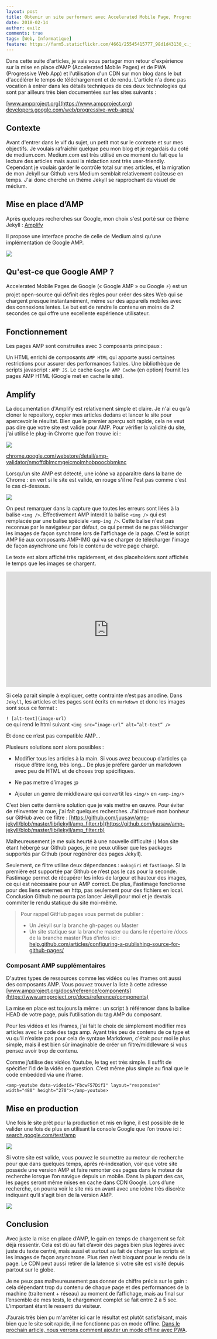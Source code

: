 ```yaml
---
layout: post
title: Obtenir un site performant avec Accelerated Mobile Page, Progressive Web App et un content delivery network  (PART-1 AMP)
date: 2018-02-14
author: evilz
comments: true
tags: [Web, Informatique]
feature: https://farm5.staticflickr.com/4661/25545415777_98d1d43130_c.jpg
---
```


Dans cette suite d'articles, je vais vous partager mon retour d'expérience sur la mise en place d’AMP (Accelerated Mobile Pages) et de PWA (Progressive Web App) et l'utilisation d'un CDN sur mon blog dans le but d'accélérer le temps de téléchargement et de rendu.
L'article n'a donc pas vocation à entrer dans les détails techniques de ces deux technologies qui sont par ailleurs très bien documentées sur les sites suivants : 

[www.ampproject.org](https://www.ampproject.org)
[developers.google.com/web/progressive-web-apps/](https://developers.google.com/web/progressive-web-apps/)

## Contexte

Avant d'entrer dans le vif du sujet, un petit mot sur le contexte et sur mes objectifs. 
Je voulais rafraîchir quelque peu mon blog et je regardais du coté de medium.com.
Medium.com est très utilisé en ce moment du fait que la lecture des articles mais aussi la rédaction sont très user-friendly. 
Cependant je voulais garder le contrôle total sur mes articles, et la migration de mon Jekyll sur Github vers Medium semblait relativement coûteuse en temps.
J'ai donc cherché un thème Jekyll se rapprochant du visuel de médium.

## Mise en place d’AMP

Après quelques recherches sur Google, mon choix s'est porté sur ce thème Jekyll : [Amplify](https://github.com/ageitgey/amplify)

Il propose une interface proche de celle de Medium ainsi qu’une implémentation de Google AMP. 

![](https://farm5.staticflickr.com/4628/39401625214_9333e2b478_z.jpg)

## Qu'est-ce que Google AMP ?

Accelerated Mobile Pages de Google (« Google AMP » ou Google ⚡) est un projet open-source qui définit des règles pour créer des sites Web qui se chargent presque instantanément, même sur des appareils mobiles avec des connexions lentes. 
Le but est de rendre le contenu en moins de 2 secondes ce qui offre une excellente expérience utilisateur.


## Fonctionnement

Les pages AMP sont construites avec 3 composants principaux : 

Un HTML enrichi de composants `AMP HTML` qui apporte aussi certaines restrictions pour assurer des performances fiables.
Une bibliothèque de scripts javascript : `AMP JS`.
Le cache `Google AMP Cache` (en option) fournit les pages AMP HTML (Google met en cache le site).


## Amplify

La documentation d'Amplify est relativement simple et claire. Je n'ai eu qu'à cloner le repository, copier mes articles dedans et lancer le site pour apercevoir le résultat.
Bien que le premier aperçu soit rapide, cela ne veut pas dire que votre site est valide pour AMP. 
Pour vérifier la validité du site, j'ai utilisé le plug-in Chrome que l'on trouve ici :

![](https://farm5.staticflickr.com/4761/26239553328_baf47322f0_o.jpg)

[chrome.google.com/webstore/detail/amp-validator/nmoffdblmcmgeicmolmhobpoocbbmknc](https://chrome.google.com/webstore/detail/amp-validator/nmoffdblmcmgeicmolmhobpoocbbmknc)

Lorsqu’un site AMP est détecté, une icône va apparaître dans la barre de Chrome : en vert si le site est valide, en rouge s'il ne l'est pas comme c'est le cas ci-dessous.

![](https://farm5.staticflickr.com/4754/39401624924_20e9af5fdf_o.jpg)

On peut remarquer dans la capture que toutes les erreurs sont liées à la balise `<img />`. Effectivement AMP interdit la balise `<img />` qui est remplacée par une balise spéciale `<amp-img />`. Cette balise n'est pas reconnue par le navigateur par défaut, ce qui permet de ne pas télécharger les images de façon synchrone lors de l'affichage de la page. 
C'est le script AMP lié aux composants AMP-IMG qui va se charger de télécharger l'image de façon asynchrone une fois le contenu de votre page chargé.

Le texte est alors affiché très rapidement, et des placeholders sont affichés le temps que les images se chargent.

<iframe width="560" height="315" src="https://www.youtube.com/embed/AuRUJxlqfUc?rel=0&amp;showinfo=0" frameborder="0" allow="autoplay; encrypted-media" allowfullscreen></iframe>

Si cela parait simple à expliquer, cette contrainte n’est pas anodine.
Dans `Jekyll`, les articles et les pages sont écrits en `markdown` et donc les images sont sous ce format :

`! [alt-text](image-url)`  
ce qui rend le html suivant 
`<img src=”image-url” alt=”alt-text” />`

Et donc ce n’est pas compatible AMP...

Plusieurs solutions sont alors possibles :

- Modifier tous les articles à la main. Si vous avez beaucoup d’articles ça risque d’être long, très long... De plus je préfère garder un markdown avec peu de HTML et de choses trop spécifiques. 

- Ne pas mettre d’images ;p

 - Ajouter un genre de middleware qui convertit les `<img/>` en `<amp-img/>`

C’est bien cette dernière solution que je vais mettre en œuvre. Pour éviter de réinventer la roue, j'ai fait quelques recherches. J'ai trouvé mon bonheur sur GitHub avec ce filtre  : [https://github.com/juusaw/amp-jekyll/blob/master/lib/jekyll/amp_filter.rb](https://github.com/juusaw/amp-jekyll/blob/master/lib/jekyll/amp_filter.rb)


Malheureusement je me suis heurté à une nouvelle difficulté :(
Mon site étant hébergé sur Github pages, je ne peux utiliser que les packages supportés par Github (pour regénérer des pages Jekyll).


Seulement, ce filtre utilise deux dépendances : `nokogiri` et `fastimage`. Si la première est supportée par Github ce n’est pas le cas pour la seconde. 
Fastimage permet de récupérer les infos de largeur et hauteur des images, ce qui est nécessaire pour un AMP correct. De plus, Fastimage fonctionne pour des liens externes en http, pas seulement pour des fichiers en local.
Conclusion Github ne pourra pas lancer Jekyll pour moi et je devrais commiter le rendu statique du site moi-même.

> Pour rappel GitHub pages vous permet de publier :
> - Un Jekyll sur la branche gh-pages ou Master 
> - Un site statique sur la branche master ou dans le répertoire /docs de la branche master
> Plus d’infos ici : [help.github.com/articles/configuring-a-publishing-source-for-github-pages/](https://help.github.com/articles/configuring-a-publishing-source-for-github-pages/)

### Composant AMP supplémentaires 

D'autres types de ressources comme les vidéos ou les iframes ont aussi des composants AMP.
Vous pouvez trouver la liste à cette adresse [www.ampproject.org/docs/reference/components](https://www.ampproject.org/docs/reference/components)

La mise en place est toujours la même : un script à référencer dans la balise HEAD de votre page, puis l’utilisation du tag AMP du composant.
 
Pour les vidéos et les iframes, j'ai fait le choix de simplement modifier mes articles avec le code des tags amp. Ayant très peu de contenu de ce type et vu qu’il n’existe pas pour cela de syntaxe Markdown, c'était pour moi le plus simple, mais il est bien sûr imaginable de créer un filtre/middleware si vous pensez avoir trop de contenu.

Comme j’utilise des vidéos Youtube, le tag est très simple. Il suffit de spécifier l’id de la vidéo en question. C’est même plus simple au final que le code embedded via une iframe.  

`<amp-youtube data-videoid="FbcwF57DifI" layout="responsive" width="480" height="270"></amp-youtube>`


## Mise en production

Une fois le site prêt pour la production et mis en ligne, il est possible de le valider une fois de plus en utilisant la console Google que l’on trouve ici : [search.google.com/test/amp](https://search.google.com/test/amp)

![](https://farm5.staticflickr.com/4760/26328527078_98a1edfc97_c.jpg)

Si votre site est valide, vous pouvez le soumettre au moteur de recherche pour que dans quelques temps, après ré-indexation, voir que votre site possède une version AMP et faire remonter ces pages dans le moteur de recherche lorsque l’on navigue depuis un mobile.
Dans la plupart des cas, les pages seront même mises en cache dans CDN Google. Lors d’une recherche, on pourra voir le site mis en avant avec une icône très discrète indiquant qu’il s'agit bien de la version AMP.

![](https://farm5.staticflickr.com/4754/39401624924_20e9af5fdf_o.jpg)

## Conclusion

Avec juste la mise en place d’AMP, le gain en temps de chargement se fait déjà ressentir. 
Cela est dû au fait d’avoir des pages bien plus légères avec juste du texte centré, mais aussi et surtout au fait de charger les scripts et les images de façon asynchrone. Plus rien n’est bloquant pour le rendu de la page. Le CDN peut aussi retirer de la latence si votre site est visité depuis partout sur le globe.

Je ne peux pas malheureusement pas donner de chiffre précis sur le gain : cela dépendant trop du contenu de chaque page et des performances de la machine (traitement + réseau) au moment de l’affichage, mais au final sur l’ensemble de mes tests, le chargement complet se fait entre 2 à 5 sec. L’important étant le ressenti du visiteur.

J’aurais très bien pu m'arrêter ici car le résultat est plutôt satisfaisant, mais bien que le site soit rapide, il ne fonctionne pas en mode offline. 
[Dans le prochain article, nous verrons comment ajouter un mode offline avec PWA](http://blog.soat.fr/2018/03/obtenir-un-site-performant-avec-accelerated-mobile-page-progressive-web-app-et-un-content-delivery-network-part-2-pwa/).
